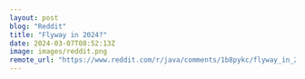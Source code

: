 ```yaml
---
layout: post
blog: "Reddit"
title: "Flyway in 2024?"
date: 2024-03-07T08:52:13Z
image: images/reddit.png
remote_url: "https://www.reddit.com/r/java/comments/1b8pykc/flyway_in_2024/"
---
```

